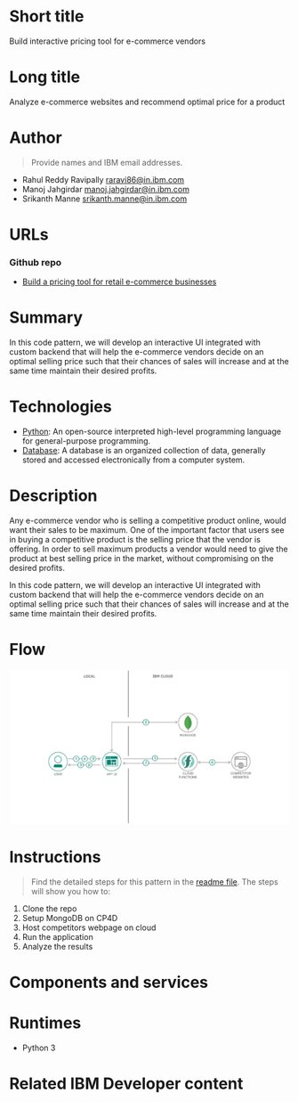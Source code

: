 # Short title

Build interactive pricing tool for e-commerce vendors

# Long title

Analyze e-commerce websites and recommend optimal price for a product

# Author

> Provide names and IBM email addresses.

* Rahul Reddy Ravipally <raravi86@in.ibm.com>
* Manoj Jahgirdar <manoj.jahgirdar@in.ibm.com>
* Srikanth Manne <srikanth.manne@in.ibm.com>

# URLs

### Github repo

* [Build a pricing tool for retail e-commerce businesses](https://github.com/IBM/analyze_ecommerce_websites_and_recommend_optimal_price)

# Summary

In this code pattern, we will develop an interactive UI integrated with custom backend that will help the e-commerce vendors decide on an optimal selling price such that their chances of sales will increase and at the same time maintain their desired profits.

# Technologies

* [Python](https://en.wikipedia.org/wiki/Python_(programming_language)): An open-source interpreted high-level programming language for general-purpose programming.
* [Database](https://en.wikipedia.org/wiki/Database): A database is an organized collection of data, generally stored and accessed electronically from a computer system.

# Description

Any e-commerce vendor who is selling a competitive product online, would want their sales to be maximum. One of the important factor that users see in buying a competitive product is the selling price that the vendor is offering. In order to sell maximum products a vendor would need to give the product at best selling price in the market, without compromising on the desired profits.

In this code pattern, we will develop an interactive UI integrated with custom backend that will help the e-commerce vendors decide on an optimal selling price such that their chances of sales will increase and at the same time maintain their desired profits.

# Flow

![](doc/source/images/Architecture.png)


# Instructions

> Find the detailed steps for this pattern in the [readme file](https://github.com/IBM/movie_ticket_booking_application_using_crunchydb/blob/master/README.md). The steps will show you how to:

1. Clone the repo
2. Setup MongoDB on CP4D
3. Host competitors webpage on cloud
4. Run the application
5. Analyze the results


# Components and services


# Runtimes

* Python 3

# Related IBM Developer content
